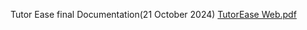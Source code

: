 Tutor Ease final Documentation(21 October 2024)
[TutorEase Web.pdf](https://github.com/user-attachments/files/19526380/TutorEase.Web.pdf)
